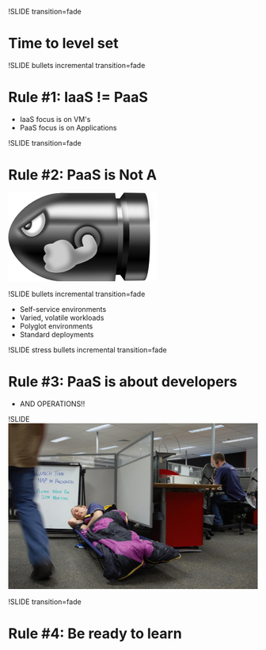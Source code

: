 !SLIDE transition=fade
# Time to level set

!SLIDE bullets incremental transition=fade
# Rule #1: IaaS != PaaS
* IaaS focus is on VM's
* PaaS focus is on Applications

!SLIDE transition=fade
# Rule #2: PaaS is Not A
![silver bullet](bullet.png)

!SLIDE bullets incremental transition=fade
* Self-service environments
* Varied, volatile workloads
* Polyglot environments
* Standard deployments

!SLIDE stress bullets incremental transition=fade
# Rule #3: PaaS is about developers
* AND OPERATIONS!!

!SLIDE
![background](sleeper.jpg)

!SLIDE transition=fade
# Rule #4: Be ready to learn
